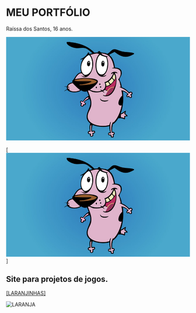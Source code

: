 # MEU PORTFÓLIO
Raíssa dos Santos, 16 anos.

![imagem1](coragem.jpg)

<a href="http://coragem.com.br" target="_blank"> [![imagem1](coragem.jpg)] </a>

## Site para projetos de jogos.

<a href="http://raixasantos.github.io/Flamba/" target="_blank"> </a>

<a href="http://raixasantos.github.io/AstralPlane/" target="_blank"> </a>

<a href="http://raixasantos.github.io/ForU/" target="_blank"> </a>

<a href="https://www.estudopratico.com.br/wp-content/uploads/2017/11/laranja-caixa-cor-alaranjado.jpg" target="_blank"> [LARANJINHAS] </a>

![LARANJA](https://www.estudopratico.com.br/wp-content/uploads/2017/11/laranja-caixa-cor-alaranjado.jpg)
